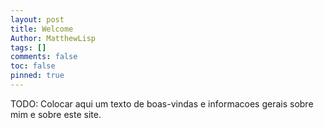 ```yaml
---
layout: post
title: Welcome
Author: MatthewLisp
tags: []
comments: false
toc: false
pinned: true
---
```

TODO: Colocar aqui um texto de boas-vindas e informacoes gerais sobre mim e sobre este site.